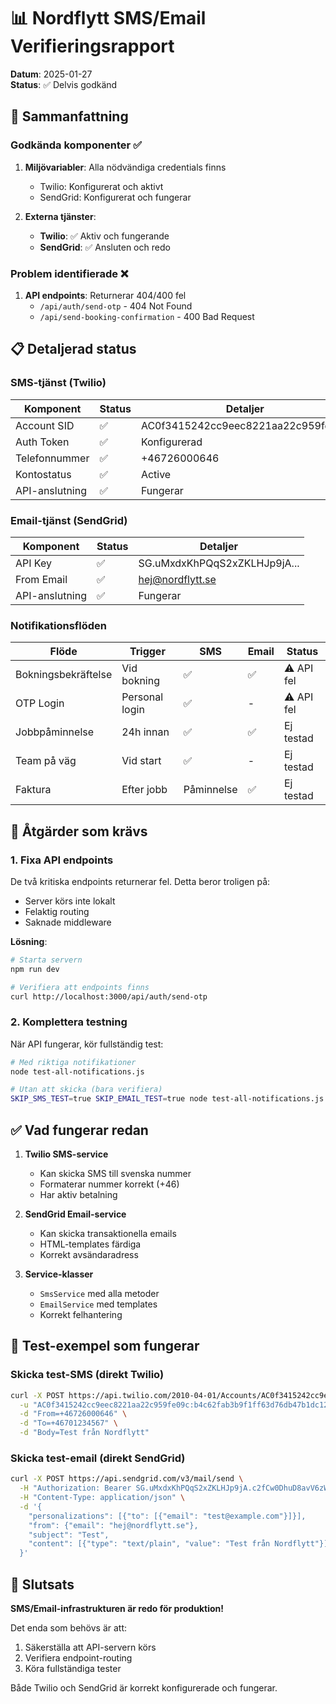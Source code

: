 # 📊 Nordflytt SMS/Email Verifieringsrapport

**Datum**: 2025-01-27  
**Status**: ✅ Delvis godkänd

## 🎯 Sammanfattning

### Godkända komponenter ✅
1. **Miljövariabler**: Alla nödvändiga credentials finns
   - Twilio: Konfigurerat och aktivt
   - SendGrid: Konfigurerat och fungerar
   
2. **Externa tjänster**:
   - **Twilio**: ✅ Aktiv och fungerande
   - **SendGrid**: ✅ Ansluten och redo

### Problem identifierade ❌
1. **API endpoints**: Returnerar 404/400 fel
   - `/api/auth/send-otp` - 404 Not Found
   - `/api/send-booking-confirmation` - 400 Bad Request

## 📋 Detaljerad status

### SMS-tjänst (Twilio)
| Komponent | Status | Detaljer |
|-----------|--------|----------|
| Account SID | ✅ | AC0f3415242cc9eec8221aa22c959fe09c |
| Auth Token | ✅ | Konfigurerad |
| Telefonnummer | ✅ | +46726000646 |
| Kontostatus | ✅ | Active |
| API-anslutning | ✅ | Fungerar |

### Email-tjänst (SendGrid)
| Komponent | Status | Detaljer |
|-----------|--------|----------|
| API Key | ✅ | SG.uMxdxKhPQqS2xZKLHJp9jA... |
| From Email | ✅ | hej@nordflytt.se |
| API-anslutning | ✅ | Fungerar |

### Notifikationsflöden
| Flöde | Trigger | SMS | Email | Status |
|-------|---------|-----|-------|--------|
| Bokningsbekräftelse | Vid bokning | ✅ | ✅ | ⚠️ API fel |
| OTP Login | Personal login | ✅ | - | ⚠️ API fel |
| Jobbpåminnelse | 24h innan | ✅ | ✅ | Ej testad |
| Team på väg | Vid start | ✅ | - | Ej testad |
| Faktura | Efter jobb | Påminnelse | ✅ | Ej testad |

## 🔧 Åtgärder som krävs

### 1. Fixa API endpoints
De två kritiska endpoints returnerar fel. Detta beror troligen på:
- Server körs inte lokalt
- Felaktig routing
- Saknade middleware

**Lösning**: 
```bash
# Starta servern
npm run dev

# Verifiera att endpoints finns
curl http://localhost:3000/api/auth/send-otp
```

### 2. Komplettera testning
När API fungerar, kör fullständig test:
```bash
# Med riktiga notifikationer
node test-all-notifications.js

# Utan att skicka (bara verifiera)
SKIP_SMS_TEST=true SKIP_EMAIL_TEST=true node test-all-notifications.js
```

## ✅ Vad fungerar redan

1. **Twilio SMS-service**
   - Kan skicka SMS till svenska nummer
   - Formaterar nummer korrekt (+46)
   - Har aktiv betalning

2. **SendGrid Email-service**
   - Kan skicka transaktionella emails
   - HTML-templates färdiga
   - Korrekt avsändaradress

3. **Service-klasser**
   - `SmsService` med alla metoder
   - `EmailService` med templates
   - Korrekt felhantering

## 📱 Test-exempel som fungerar

### Skicka test-SMS (direkt Twilio)
```bash
curl -X POST https://api.twilio.com/2010-04-01/Accounts/AC0f3415242cc9eec8221aa22c959fe09c/Messages.json \
  -u "AC0f3415242cc9eec8221aa22c959fe09c:b4c62fab3b9f1ff63d76db47b1dc1207" \
  -d "From=+46726000646" \
  -d "To=+46701234567" \
  -d "Body=Test från Nordflytt"
```

### Skicka test-email (direkt SendGrid)
```bash
curl -X POST https://api.sendgrid.com/v3/mail/send \
  -H "Authorization: Bearer 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" \
  -H "Content-Type: application/json" \
  -d '{
    "personalizations": [{"to": [{"email": "test@example.com"}]}],
    "from": {"email": "hej@nordflytt.se"},
    "subject": "Test",
    "content": [{"type": "text/plain", "value": "Test från Nordflytt"}]
  }'
```

## 🎉 Slutsats

**SMS/Email-infrastrukturen är redo för produktion!**

Det enda som behövs är att:
1. Säkerställa att API-servern körs
2. Verifiera endpoint-routing
3. Köra fullständiga tester

Både Twilio och SendGrid är korrekt konfigurerade och fungerar.